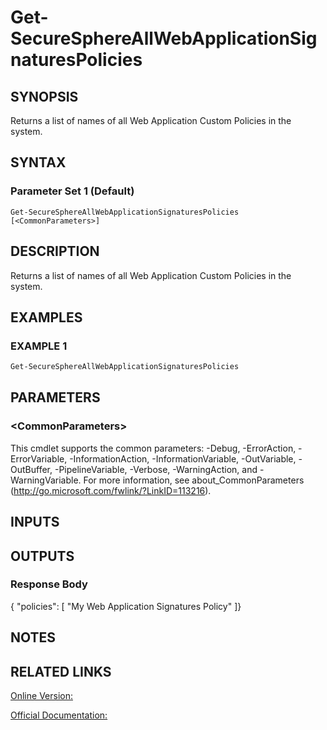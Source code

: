 ﻿# Get-SecureSphereAllWebApplicationSignaturesPolicies

## SYNOPSIS
Returns a list of names of all Web Application Custom Policies in the system.

## SYNTAX

### Parameter Set 1 (Default)
```
Get-SecureSphereAllWebApplicationSignaturesPolicies [<CommonParameters>]
```

## DESCRIPTION
Returns a list of names of all Web Application Custom Policies in the system.

## EXAMPLES

### EXAMPLE 1

```powershell
Get-SecureSphereAllWebApplicationSignaturesPolicies
```

## PARAMETERS

### \<CommonParameters\>
This cmdlet supports the common parameters: -Debug, -ErrorAction, -ErrorVariable, -InformationAction, -InformationVariable, -OutVariable, -OutBuffer, -PipelineVariable, -Verbose, -WarningAction, and -WarningVariable. For more information, see about_CommonParameters (http://go.microsoft.com/fwlink/?LinkID=113216).

## INPUTS

## OUTPUTS

### Response Body
{
"policies": [
"My Web Application Signatures Policy"
]}

## NOTES

## RELATED LINKS

[Online Version:](https://github.com/akshinmustafayev/SecureSpherePS/tree/master/Documentation)

[Official Documentation:](https://docs.imperva.com/bundle/v13.6-api-reference-guide/page/66867.htm)



